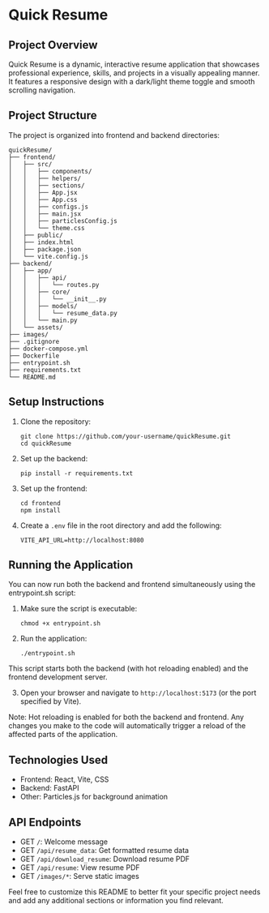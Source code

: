 # Quick Resume

## Project Overview
Quick Resume is a dynamic, interactive resume application that showcases professional experience, skills, and projects in a visually appealing manner. It features a responsive design with a dark/light theme toggle and smooth scrolling navigation.

## Project Structure
The project is organized into frontend and backend directories:

```
quickResume/
├── frontend/
│   ├── src/
│   │   ├── components/
│   │   ├── helpers/
│   │   ├── sections/
│   │   ├── App.jsx
│   │   ├── App.css
│   │   ├── configs.js
│   │   ├── main.jsx
│   │   ├── particlesConfig.js
│   │   └── theme.css
│   ├── public/
│   ├── index.html
│   ├── package.json
│   └── vite.config.js
├── backend/
│   ├── app/
│   │   ├── api/
│   │   │   └── routes.py
│   │   ├── core/
│   │   │   └── __init__.py
│   │   ├── models/
│   │   │   └── resume_data.py
│   │   └── main.py
│   └── assets/
├── images/
├── .gitignore
├── docker-compose.yml
├── Dockerfile
├── entrypoint.sh
├── requirements.txt
└── README.md
```

## Setup Instructions
1. Clone the repository:
   ```
   git clone https://github.com/your-username/quickResume.git
   cd quickResume
   ```

2. Set up the backend:
   ```
   pip install -r requirements.txt
   ```

3. Set up the frontend:
   ```
   cd frontend
   npm install
   ```

4. Create a `.env` file in the root directory and add the following:
   ```
   VITE_API_URL=http://localhost:8080
   ```

## Running the Application
You can now run both the backend and frontend simultaneously using the entrypoint.sh script:

1. Make sure the script is executable:
   ```
   chmod +x entrypoint.sh
   ```

2. Run the application:
   ```
   ./entrypoint.sh
   ```

This script starts both the backend (with hot reloading enabled) and the frontend development server.

3. Open your browser and navigate to `http://localhost:5173` (or the port specified by Vite).

Note: Hot reloading is enabled for both the backend and frontend. Any changes you make to the code will automatically trigger a reload of the affected parts of the application.

## Technologies Used
- Frontend: React, Vite, CSS
- Backend: FastAPI
- Other: Particles.js for background animation

## API Endpoints
- GET `/`: Welcome message
- GET `/api/resume_data`: Get formatted resume data
- GET `/api/download_resume`: Download resume PDF
- GET `/api/resume`: View resume PDF
- GET `/images/*`: Serve static images

Feel free to customize this README to better fit your specific project needs and add any additional sections or information you find relevant.
